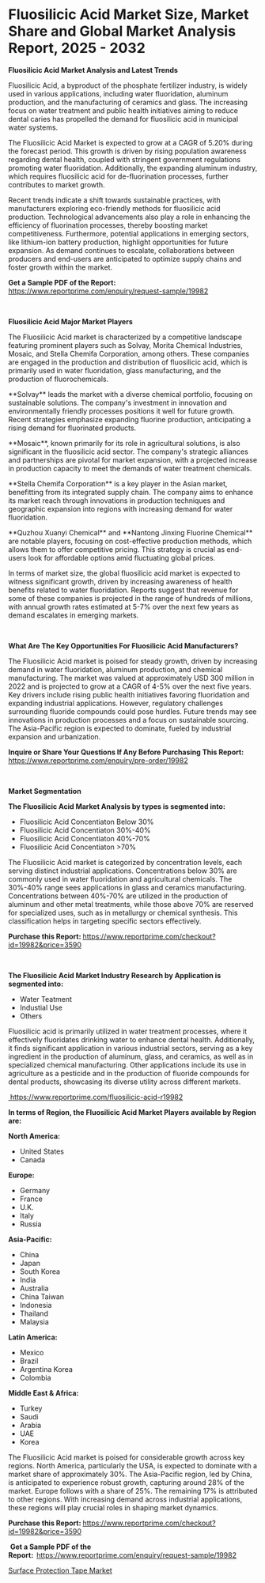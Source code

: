 <p><h1>Fluosilicic Acid Market Size, Market Share and Global Market Analysis Report, 2025 - 2032</h1></p><p><strong>Fluosilicic Acid Market Analysis and Latest Trends</strong></p>
<p><p>Fluosilicic Acid, a byproduct of the phosphate fertilizer industry, is widely used in various applications, including water fluoridation, aluminum production, and the manufacturing of ceramics and glass. The increasing focus on water treatment and public health initiatives aiming to reduce dental caries has propelled the demand for fluosilicic acid in municipal water systems. </p><p>The Fluosilicic Acid Market is expected to grow at a CAGR of 5.20% during the forecast period. This growth is driven by rising population awareness regarding dental health, coupled with stringent government regulations promoting water fluoridation. Additionally, the expanding aluminum industry, which requires fluosilicic acid for de-fluorination processes, further contributes to market growth.</p><p>Recent trends indicate a shift towards sustainable practices, with manufacturers exploring eco-friendly methods for fluosilicic acid production. Technological advancements also play a role in enhancing the efficiency of fluorination processes, thereby boosting market competitiveness. Furthermore, potential applications in emerging sectors, like lithium-ion battery production, highlight opportunities for future expansion. As demand continues to escalate, collaborations between producers and end-users are anticipated to optimize supply chains and foster growth within the market.</p></p>
<p><strong>Get a Sample PDF of the Report:&nbsp;</strong> <a href="https://www.reportprime.com/enquiry/request-sample/19982?utm_campaign=3386&utm_medium=2&utm_source=Github&utm_content=ia&utm_term=18032025&utm_id=fluosilicic-acid">https://www.reportprime.com/enquiry/request-sample/19982</a></p>
<p>&nbsp;</p>
<p><strong>Fluosilicic Acid Major Market Players</strong></p>
<p><p>The Fluosilicic Acid market is characterized by a competitive landscape featuring prominent players such as Solvay, Morita Chemical Industries, Mosaic, and Stella Chemifa Corporation, among others. These companies are engaged in the production and distribution of fluosilicic acid, which is primarily used in water fluoridation, glass manufacturing, and the production of fluorochemicals.</p><p>**Solvay** leads the market with a diverse chemical portfolio, focusing on sustainable solutions. The company's investment in innovation and environmentally friendly processes positions it well for future growth. Recent strategies emphasize expanding fluorine production, anticipating a rising demand for fluorinated products.</p><p>**Mosaic**, known primarily for its role in agricultural solutions, is also significant in the fluosilicic acid sector. The company's strategic alliances and partnerships are pivotal for market expansion, with a projected increase in production capacity to meet the demands of water treatment chemicals.</p><p>**Stella Chemifa Corporation** is a key player in the Asian market, benefitting from its integrated supply chain. The company aims to enhance its market reach through innovations in production techniques and geographic expansion into regions with increasing demand for water fluoridation.</p><p>**Quzhou Xuanyi Chemical** and **Nantong Jinxing Fluorine Chemical** are notable players, focusing on cost-effective production methods, which allows them to offer competitive pricing. This strategy is crucial as end-users look for affordable options amid fluctuating global prices.</p><p>In terms of market size, the global fluosilicic acid market is expected to witness significant growth, driven by increasing awareness of health benefits related to water fluoridation. Reports suggest that revenue for some of these companies is projected in the range of hundreds of millions, with annual growth rates estimated at 5-7% over the next few years as demand escalates in emerging markets.</p></p>
<p>&nbsp;</p>
<p><strong>What Are The Key Opportunities For Fluosilicic Acid Manufacturers?</strong></p>
<p><p>The Fluosilicic Acid market is poised for steady growth, driven by increasing demand in water fluoridation, aluminum production, and chemical manufacturing. The market was valued at approximately USD 300 million in 2022 and is projected to grow at a CAGR of 4-5% over the next five years. Key drivers include rising public health initiatives favoring fluoridation and expanding industrial applications. However, regulatory challenges surrounding fluoride compounds could pose hurdles. Future trends may see innovations in production processes and a focus on sustainable sourcing. The Asia-Pacific region is expected to dominate, fueled by industrial expansion and urbanization.</p></p>
<p><strong>Inquire or Share Your Questions If Any Before Purchasing This Report:</strong> <a href="https://www.reportprime.com/enquiry/pre-order/19982?utm_campaign=3386&utm_medium=2&utm_source=Github&utm_content=ia&utm_term=18032025&utm_id=fluosilicic-acid">https://www.reportprime.com/enquiry/pre-order/19982</a></p>
<p>&nbsp;</p>
<p><strong>Market Segmentation</strong></p>
<p><strong>The Fluosilicic Acid Market Analysis by types is segmented into:</strong></p>
<p><ul><li>Fluosilicic Acid Concentiaton Below 30%</li><li>Fluosilicic Acid Concentiaton 30%-40%</li><li>Fluosilicic Acid Concentiaton 40%-70%</li><li>Fluosilicic Acid Concentiaton >70%</li></ul></p>
<p><p>The Fluosilicic Acid market is categorized by concentration levels, each serving distinct industrial applications. Concentrations below 30% are commonly used in water fluoridation and agricultural chemicals. The 30%-40% range sees applications in glass and ceramics manufacturing. Concentrations between 40%-70% are utilized in the production of aluminum and other metal treatments, while those above 70% are reserved for specialized uses, such as in metallurgy or chemical synthesis. This classification helps in targeting specific sectors effectively.</p></p>
<p><strong>Purchase this Report:&nbsp;</strong><a href="https://www.reportprime.com/checkout?id=19982&price=3590&utm_campaign=3386&utm_medium=2&utm_source=Github&utm_content=ia&utm_term=18032025&utm_id=fluosilicic-acid">https://www.reportprime.com/checkout?id=19982&price=3590</a></p>
<p>&nbsp;</p>
<p><strong>The Fluosilicic Acid Market Industry Research by Application is segmented into:</strong></p>
<p><ul><li>Water Teatment</li><li>Industial Use</li><li>Others</li></ul></p>
<p><p>Fluosilicic acid is primarily utilized in water treatment processes, where it effectively fluoridates drinking water to enhance dental health. Additionally, it finds significant application in various industrial sectors, serving as a key ingredient in the production of aluminum, glass, and ceramics, as well as in specialized chemical manufacturing. Other applications include its use in agriculture as a pesticide and in the production of fluoride compounds for dental products, showcasing its diverse utility across different markets.</p></p>
<p><a href="https://www.reportprime.com/fluosilicic-acid-r19982?utm_campaign=3386&utm_medium=2&utm_source=Github&utm_content=ia&utm_term=18032025&utm_id=fluosilicic-acid">&nbsp;https://www.reportprime.com/fluosilicic-acid-r19982</a></p>
<p><strong>In terms of Region, the Fluosilicic Acid Market Players available by Region are:</strong></p>
<p>
    <p> <strong> North America: </strong>
        <ul>
            <li>United States</li>
            <li>Canada</li>
        </ul>
        </p> 
    <p> <strong> Europe: </strong>
        <ul>
            <li>Germany</li>
            <li>France</li>
            <li>U.K.</li>
            <li>Italy</li>
            <li>Russia</li>
        </ul>
        </p> 
    <p> <strong> Asia-Pacific: </strong>
        <ul>
            <li>China</li>
            <li>Japan</li>
            <li>South Korea</li>
            <li>India</li>
            <li>Australia</li>
            <li>China Taiwan</li>
            <li>Indonesia</li>
            <li>Thailand</li>
            <li>Malaysia</li>
        </ul>
        </p> 
    <p> <strong> Latin America: </strong>
        <ul>
            <li>Mexico</li>
            <li>Brazil</li>
            <li>Argentina Korea</li>
            <li>Colombia</li>
        </ul>
        </p> 
    <p> <strong> Middle East & Africa: </strong>
        <ul>
            <li>Turkey</li>
            <li>Saudi</li>
            <li>Arabia</li>
            <li>UAE</li>
            <li>Korea</li>
        </ul>
    </p>
    </p>
<p><p>The Fluosilicic Acid market is poised for considerable growth across key regions. North America, particularly the USA, is expected to dominate with a market share of approximately 30%. The Asia-Pacific region, led by China, is anticipated to experience robust growth, capturing around 28% of the market. Europe follows with a share of 25%. The remaining 17% is attributed to other regions. With increasing demand across industrial applications, these regions will play crucial roles in shaping market dynamics.</p></p>
<p><strong>Purchase this Report: </strong><a href="https://www.reportprime.com/checkout?id=19982&price=3590&utm_campaign=3386&utm_medium=2&utm_source=Github&utm_content=ia&utm_term=18032025&utm_id=fluosilicic-acid">https://www.reportprime.com/checkout?id=19982&price=3590</a></p>
<p>&nbsp;<strong>Get a Sample PDF of the Report:&nbsp;&nbsp;</strong><a href="https://www.reportprime.com/enquiry/request-sample/19982?utm_campaign=3386&utm_medium=2&utm_source=Github&utm_content=ia&utm_term=18032025&utm_id=fluosilicic-acid">https://www.reportprime.com/enquiry/request-sample/19982</a></p>
<p><strong></strong></p>
<p><p><a href="https://github.com/shafriusizi/Market-Research-Report-List-1/blob/main/surface-protection-tape-market.md?utm_campaign=3386&utm_medium=2&utm_source=Github&utm_content=ia&utm_term=18032025&utm_id=fluosilicic-acid">Surface Protection Tape Market</a></p></p>